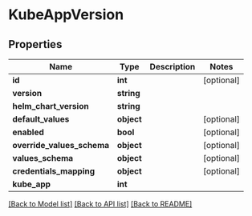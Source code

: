 # KubeAppVersion

## Properties
Name | Type | Description | Notes
------------ | ------------- | ------------- | -------------
**id** | **int** |  | [optional] 
**version** | **string** |  | 
**helm_chart_version** | **string** |  | 
**default_values** | **object** |  | [optional] 
**enabled** | **bool** |  | [optional] 
**override_values_schema** | **object** |  | [optional] 
**values_schema** | **object** |  | [optional] 
**credentials_mapping** | **object** |  | [optional] 
**kube_app** | **int** |  | 

[[Back to Model list]](../README.md#documentation-for-models) [[Back to API list]](../README.md#documentation-for-api-endpoints) [[Back to README]](../README.md)


